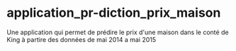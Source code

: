 # application_pr-diction_prix_maison

Une application qui permet de prédire le prix d'une maison dans le conté de King à partire des données de mai 2014 a mai 2015

